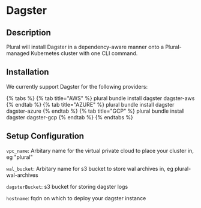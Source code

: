 
# Dagster

## Description
Plural will install Dagster in a dependency-aware manner onto a Plural-managed Kubernetes cluster with one CLI command.

## Installation
We currently support Dagster for the following providers:

{% tabs %}
{% tab title="AWS" %} plural bundle install dagster dagster-aws {% endtab %} {% tab title="AZURE" %} plural bundle install dagster dagster-azure {% endtab %} {% tab title="GCP" %} plural bundle install dagster dagster-gcp {% endtab %}
{% endtabs %}

## Setup Configuration
`vpc_name`: Arbitary name for the virtual private cloud to place your cluster in, eg "plural"



`wal_bucket`: Arbitary name for s3 bucket to store wal archives in, eg plural-wal-archives

`dagsterBucket`: s3 bucket for storing dagster logs

`hostname`: fqdn on which to deploy your dagster instance
    
